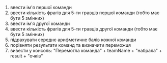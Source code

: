1. ввести ім'я першої команди
2. ввести кількість фрагів для 5-ти гравців першої команди (тобто має бути 5 змінних)
3. ввести ім'я другої команди
4. ввести кількість фрагів для 5-ти гравців другої команди (тобто має бути 5 змінних)
5. підрахувати середнє арифметичне балів кожної команди
6. порівняти результати команд та визначити переможця
7. вивести у консоль:
"Перемогла команда" + teamName + "набрала" + result + "очків"